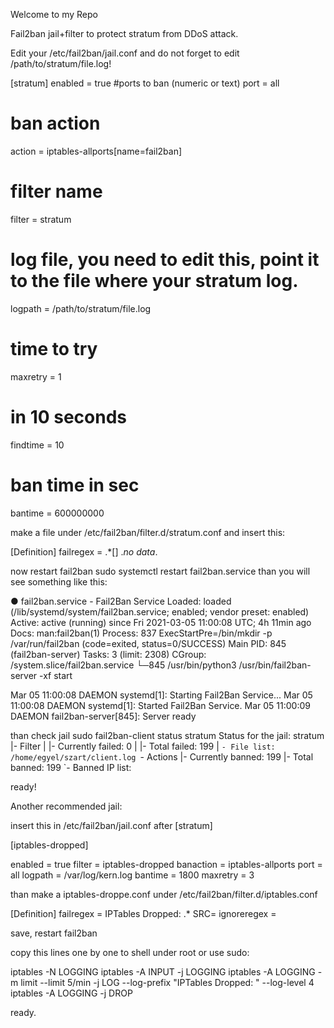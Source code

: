 Welcome to my Repo

Fail2ban jail+filter to protect stratum from DDoS attack.

Edit your /etc/fail2ban/jail.conf and do not forget to edit /path/to/stratum/file.log!

[stratum]
enabled  = true
#ports to ban (numeric or text)
port     = all
# ban action
action   = iptables-allports[name=fail2ban]
# filter name
filter   = stratum
# log file, you need to edit this, point it to the file where your stratum log. 
logpath  = /path/to/stratum/file.log
# time to try
maxretry = 1
# in 10 seconds
findtime = 10
# ban time in sec
bantime = 600000000

make a file under /etc/fail2ban/filter.d/stratum.conf and insert this:

[Definition]
failregex = .*\[<HOST>] .*no data*.

now restart fail2ban
sudo systemctl restart fail2ban.service
than you will see something like this:

● fail2ban.service - Fail2Ban Service
   Loaded: loaded (/lib/systemd/system/fail2ban.service; enabled; vendor preset: enabled)
   Active: active (running) since Fri 2021-03-05 11:00:08 UTC; 4h 11min ago
     Docs: man:fail2ban(1)
  Process: 837 ExecStartPre=/bin/mkdir -p /var/run/fail2ban (code=exited, status=0/SUCCESS)
 Main PID: 845 (fail2ban-server)
    Tasks: 3 (limit: 2308)
   CGroup: /system.slice/fail2ban.service
           └─845 /usr/bin/python3 /usr/bin/fail2ban-server -xf start

Mar 05 11:00:08 DAEMON systemd[1]: Starting Fail2Ban Service...
Mar 05 11:00:08 DAEMON systemd[1]: Started Fail2Ban Service.
Mar 05 11:00:09 DAEMON fail2ban-server[845]: Server ready

than check jail
sudo fail2ban-client status stratum
Status for the jail: stratum
|- Filter
|  |- Currently failed: 0
|  |- Total failed:     199
|  `- File list:        /home/egyel/szart/client.log
`- Actions
   |- Currently banned: 199
   |- Total banned:     199
   `- Banned IP list:   

ready!

Another recommended jail:

insert this in /etc/fail2ban/jail.conf after [stratum]

[iptables-dropped]

enabled = true
filter = iptables-dropped
banaction = iptables-allports
port = all
logpath = /var/log/kern.log
bantime = 1800
maxretry = 3

than make a iptables-droppe.conf under /etc/fail2ban/filter.d/iptables.conf

[Definition]
failregex = IPTables Dropped: .* SRC=<HOST>
ignoreregex = 

save, restart fail2ban

copy this lines one by one to shell under root or use sudo:

iptables -N LOGGING
iptables -A INPUT -j LOGGING
iptables -A LOGGING -m limit --limit 5/min -j LOG --log-prefix "IPTables Dropped: " --log-level 4
iptables -A LOGGING -j DROP

ready.


